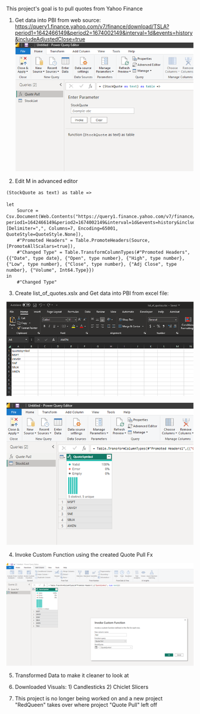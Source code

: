 This project's goal is to pull quotes from Yahoo Finance

1. Get data into PBI from web source: https://query1.finance.yahoo.com/v7/finance/download/TSLA?period1=1642466149&period2=1674002149&interval=1d&events=history&includeAdjustedClose=true
![](img/pull01.PNG)

2. Edit M in advanced editor
```
(StockQuote as text) as table =>

let
    Source = Csv.Document(Web.Contents("https://query1.finance.yahoo.com/v7/finance/download/"&StockQuote&"?period1=1642466149&period2=1674002149&interval=1d&events=history&includeAdjustedClose=true"),[Delimiter=",", Columns=7, Encoding=65001, QuoteStyle=QuoteStyle.None]),
    #"Promoted Headers" = Table.PromoteHeaders(Source, [PromoteAllScalars=true]),
    #"Changed Type" = Table.TransformColumnTypes(#"Promoted Headers",{{"Date", type date}, {"Open", type number}, {"High", type number}, {"Low", type number}, {"Close", type number}, {"Adj Close", type number}, {"Volume", Int64.Type}})
in
    #"Changed Type"
```
3. Create list_of_quotes.xslx and Get data into PBI from excel file:

![](img/pull02.PNG)

![](img/pull03.PNG)

4. Invoke Custom Function using the created Quote Pull Fx

![](img/pull04.PNG)

5. Transformed Data to make it cleaner to look at

6. Downloaded Visuals:  1) Candlesticks 2) Chiclet Slicers

7. This project is no longer being worked on and a new project "RedQueen" takes over where project "Quote Pull" left off